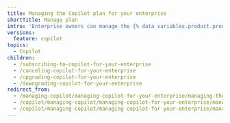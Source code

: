 ```yaml
---
title: Managing the Copilot plan for your enterprise
shortTitle: Manage plan
intro: 'Enterprise owners can manage the {% data variables.product.prodname_copilot_short %} plan for the enterprise.'
versions:
  feature: copilot
topics:
  - Copilot
children:
  - /subscribing-to-copilot-for-your-enterprise
  - /canceling-copilot-for-your-enterprise
  - /upgrading-copilot-for-your-enterprise
  - /downgrading-copilot-for-your-enterprise
redirect_from:
  - /managing-copilot/managing-copilot-for-your-enterprise/managing-the-copilot-subscription-for-your-enterprise
  - /copilot/managing-copilot/managing-copilot-for-your-enterprise/managing-the-copilot-subscription-for-your-enterprise
  - /copilot/managing-copilot/managing-copilot-for-your-enterprise/managing-the-copilot-plan-for-your-enterprise
---
```


